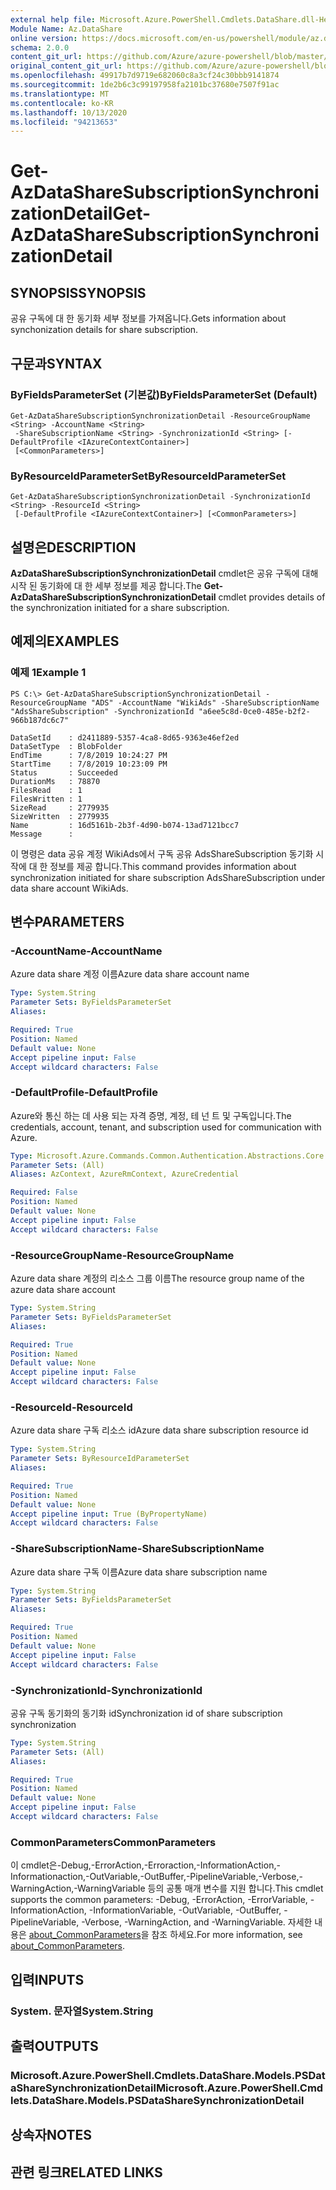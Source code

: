 ```yaml
---
external help file: Microsoft.Azure.PowerShell.Cmdlets.DataShare.dll-Help.xml
Module Name: Az.DataShare
online version: https://docs.microsoft.com/en-us/powershell/module/az.datashare/get-azdatasharesubscriptionsynchronizationdetail
schema: 2.0.0
content_git_url: https://github.com/Azure/azure-powershell/blob/master/src/DataShare/DataShare/help/Get-AzDataShareSubscriptionSynchronizationDetail.md
original_content_git_url: https://github.com/Azure/azure-powershell/blob/master/src/DataShare/DataShare/help/Get-AzDataShareSubscriptionSynchronizationDetail.md
ms.openlocfilehash: 49917b7d9719e682060c8a3cf24c30bbb9141874
ms.sourcegitcommit: 1de2b6c3c99197958fa2101bc37680e7507f91ac
ms.translationtype: MT
ms.contentlocale: ko-KR
ms.lasthandoff: 10/13/2020
ms.locfileid: "94213653"
---
```

# <span data-ttu-id="b4959-101">Get-AzDataShareSubscriptionSynchronizationDetail</span><span class="sxs-lookup"><span data-stu-id="b4959-101">Get-AzDataShareSubscriptionSynchronizationDetail</span></span>

## <span data-ttu-id="b4959-102">SYNOPSIS</span><span class="sxs-lookup"><span data-stu-id="b4959-102">SYNOPSIS</span></span>
<span data-ttu-id="b4959-103">공유 구독에 대 한 동기화 세부 정보를 가져옵니다.</span><span class="sxs-lookup"><span data-stu-id="b4959-103">Gets information about synchonization details for share subscription.</span></span>

## <span data-ttu-id="b4959-104">구문과</span><span class="sxs-lookup"><span data-stu-id="b4959-104">SYNTAX</span></span>

### <span data-ttu-id="b4959-105">ByFieldsParameterSet (기본값)</span><span class="sxs-lookup"><span data-stu-id="b4959-105">ByFieldsParameterSet (Default)</span></span>
```
Get-AzDataShareSubscriptionSynchronizationDetail -ResourceGroupName <String> -AccountName <String>
 -ShareSubscriptionName <String> -SynchronizationId <String> [-DefaultProfile <IAzureContextContainer>]
 [<CommonParameters>]
```

### <span data-ttu-id="b4959-106">ByResourceIdParameterSet</span><span class="sxs-lookup"><span data-stu-id="b4959-106">ByResourceIdParameterSet</span></span>
```
Get-AzDataShareSubscriptionSynchronizationDetail -SynchronizationId <String> -ResourceId <String>
 [-DefaultProfile <IAzureContextContainer>] [<CommonParameters>]
```

## <span data-ttu-id="b4959-107">설명은</span><span class="sxs-lookup"><span data-stu-id="b4959-107">DESCRIPTION</span></span>
<span data-ttu-id="b4959-108">**AzDataShareSubscriptionSynchronizationDetail** cmdlet은 공유 구독에 대해 시작 된 동기화에 대 한 세부 정보를 제공 합니다.</span><span class="sxs-lookup"><span data-stu-id="b4959-108">The **Get-AzDataShareSubscriptionSynchronizationDetail** cmdlet provides details of the synchronization initiated for a share subscription.</span></span>

## <span data-ttu-id="b4959-109">예제의</span><span class="sxs-lookup"><span data-stu-id="b4959-109">EXAMPLES</span></span>

### <span data-ttu-id="b4959-110">예제 1</span><span class="sxs-lookup"><span data-stu-id="b4959-110">Example 1</span></span>
```
PS C:\> Get-AzDataShareSubscriptionSynchronizationDetail -ResourceGroupName "ADS" -AccountName "WikiAds" -ShareSubscriptionName "AdsShareSubscription" -SynchronizationId "a6ee5c8d-0ce0-485e-b2f2-966b187dc6c7"

DataSetId    : d2411889-5357-4ca8-8d65-9363e46ef2ed
DataSetType  : BlobFolder
EndTime      : 7/8/2019 10:24:27 PM
StartTime    : 7/8/2019 10:23:09 PM
Status       : Succeeded
DurationMs   : 78870
FilesRead    : 1
FilesWritten : 1
SizeRead     : 2779935
SizeWritten  : 2779935
Name         : 16d5161b-2b3f-4d90-b074-13ad7121bcc7
Message      :
```

<span data-ttu-id="b4959-111">이 명령은 data 공유 계정 WikiAds에서 구독 공유 AdsShareSubscription 동기화 시작에 대 한 정보를 제공 합니다.</span><span class="sxs-lookup"><span data-stu-id="b4959-111">This command provides information about synchronization initiated for share subscription AdsShareSubscription under data share account WikiAds.</span></span>

## <span data-ttu-id="b4959-112">변수</span><span class="sxs-lookup"><span data-stu-id="b4959-112">PARAMETERS</span></span>

### <span data-ttu-id="b4959-113">-AccountName</span><span class="sxs-lookup"><span data-stu-id="b4959-113">-AccountName</span></span>
<span data-ttu-id="b4959-114">Azure data share 계정 이름</span><span class="sxs-lookup"><span data-stu-id="b4959-114">Azure data share account name</span></span>

```yaml
Type: System.String
Parameter Sets: ByFieldsParameterSet
Aliases:

Required: True
Position: Named
Default value: None
Accept pipeline input: False
Accept wildcard characters: False
```

### <span data-ttu-id="b4959-115">-DefaultProfile</span><span class="sxs-lookup"><span data-stu-id="b4959-115">-DefaultProfile</span></span>
<span data-ttu-id="b4959-116">Azure와 통신 하는 데 사용 되는 자격 증명, 계정, 테 넌 트 및 구독입니다.</span><span class="sxs-lookup"><span data-stu-id="b4959-116">The credentials, account, tenant, and subscription used for communication with Azure.</span></span>

```yaml
Type: Microsoft.Azure.Commands.Common.Authentication.Abstractions.Core.IAzureContextContainer
Parameter Sets: (All)
Aliases: AzContext, AzureRmContext, AzureCredential

Required: False
Position: Named
Default value: None
Accept pipeline input: False
Accept wildcard characters: False
```

### <span data-ttu-id="b4959-117">-ResourceGroupName</span><span class="sxs-lookup"><span data-stu-id="b4959-117">-ResourceGroupName</span></span>
<span data-ttu-id="b4959-118">Azure data share 계정의 리소스 그룹 이름</span><span class="sxs-lookup"><span data-stu-id="b4959-118">The resource group name of the azure data share account</span></span>

```yaml
Type: System.String
Parameter Sets: ByFieldsParameterSet
Aliases:

Required: True
Position: Named
Default value: None
Accept pipeline input: False
Accept wildcard characters: False
```

### <span data-ttu-id="b4959-119">-ResourceId</span><span class="sxs-lookup"><span data-stu-id="b4959-119">-ResourceId</span></span>
<span data-ttu-id="b4959-120">Azure data share 구독 리소스 id</span><span class="sxs-lookup"><span data-stu-id="b4959-120">Azure data share subscription resource id</span></span>

```yaml
Type: System.String
Parameter Sets: ByResourceIdParameterSet
Aliases:

Required: True
Position: Named
Default value: None
Accept pipeline input: True (ByPropertyName)
Accept wildcard characters: False
```

### <span data-ttu-id="b4959-121">-ShareSubscriptionName</span><span class="sxs-lookup"><span data-stu-id="b4959-121">-ShareSubscriptionName</span></span>
<span data-ttu-id="b4959-122">Azure data share 구독 이름</span><span class="sxs-lookup"><span data-stu-id="b4959-122">Azure data share subscription name</span></span>

```yaml
Type: System.String
Parameter Sets: ByFieldsParameterSet
Aliases:

Required: True
Position: Named
Default value: None
Accept pipeline input: False
Accept wildcard characters: False
```

### <span data-ttu-id="b4959-123">-SynchronizationId</span><span class="sxs-lookup"><span data-stu-id="b4959-123">-SynchronizationId</span></span>
<span data-ttu-id="b4959-124">공유 구독 동기화의 동기화 id</span><span class="sxs-lookup"><span data-stu-id="b4959-124">Synchronization id of share subscription synchronization</span></span>

```yaml
Type: System.String
Parameter Sets: (All)
Aliases:

Required: True
Position: Named
Default value: None
Accept pipeline input: False
Accept wildcard characters: False
```

### <span data-ttu-id="b4959-125">CommonParameters</span><span class="sxs-lookup"><span data-stu-id="b4959-125">CommonParameters</span></span>
<span data-ttu-id="b4959-126">이 cmdlet은-Debug,-ErrorAction,-Erroraction,-InformationAction,-Informationaction,-OutVariable,-OutBuffer,-PipelineVariable,-Verbose,-WarningAction,-WarningVariable 등의 공통 매개 변수를 지원 합니다.</span><span class="sxs-lookup"><span data-stu-id="b4959-126">This cmdlet supports the common parameters: -Debug, -ErrorAction, -ErrorVariable, -InformationAction, -InformationVariable, -OutVariable, -OutBuffer, -PipelineVariable, -Verbose, -WarningAction, and -WarningVariable.</span></span> <span data-ttu-id="b4959-127">자세한 내용은 [about_CommonParameters](http://go.microsoft.com/fwlink/?LinkID=113216)을 참조 하세요.</span><span class="sxs-lookup"><span data-stu-id="b4959-127">For more information, see [about_CommonParameters](http://go.microsoft.com/fwlink/?LinkID=113216).</span></span>

## <span data-ttu-id="b4959-128">입력</span><span class="sxs-lookup"><span data-stu-id="b4959-128">INPUTS</span></span>

### <span data-ttu-id="b4959-129">System. 문자열</span><span class="sxs-lookup"><span data-stu-id="b4959-129">System.String</span></span>

## <span data-ttu-id="b4959-130">출력</span><span class="sxs-lookup"><span data-stu-id="b4959-130">OUTPUTS</span></span>

### <span data-ttu-id="b4959-131">Microsoft.Azure.PowerShell.Cmdlets.DataShare.Models.PSDataShareSynchronizationDetail</span><span class="sxs-lookup"><span data-stu-id="b4959-131">Microsoft.Azure.PowerShell.Cmdlets.DataShare.Models.PSDataShareSynchronizationDetail</span></span>

## <span data-ttu-id="b4959-132">상속자</span><span class="sxs-lookup"><span data-stu-id="b4959-132">NOTES</span></span>

## <span data-ttu-id="b4959-133">관련 링크</span><span class="sxs-lookup"><span data-stu-id="b4959-133">RELATED LINKS</span></span>
